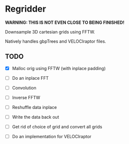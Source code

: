 Regridder
=========

**WARNING: THIS IS NOT EVEN CLOSE TO BEING FINISHED!**

Downsample 3D cartesian grids using FFTW.

Natively handles gbpTrees and VELOCIraptor files.


TODO
----

- [X] Malloc orig using FFTW (with inplace padding)
- [ ] Do an inplace FFT
- [ ] Convolution
- [ ] Inverse FFTW
- [ ] Reshuffle data inplace
- [ ] Write the data back out
- [ ] Get rid of choice of grid and convert all grids
- [ ] Do an implementation for VELOCIraptor

